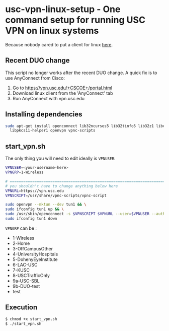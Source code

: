 # usc-vpn-linux-setup - One command setup for running USC VPN on linux systems

Because nobody cared to put a client for linux [here](https://itservices.usc.edu/vpn/).

## Recent DUO change

This script no longer works after the recent DUO change. A quick fix is to use AnyConnect from Cisco:

1. Go to https://vpn.usc.edu/+CSCOE+/portal.html
2. Download linux client from the 'AnyConnect' tab
3. Run AnyConnect with vpn.usc.edu


## Installing dependencies

```bash
sudo apt-get install openconnect lib32ncurses5 lib32tinfo5 lib32z1 libc6-i386\
  libpkcs11-helper1 openvpn vpnc-scripts
```

## start_vpn.sh

The only thing you will need to edit ideally is `VPNUSER`:

```bash
VPNUSER=<your-username-here>
VPNGRP=1-Wireless

# =============================================================================
# you shouldn't have to change anything below here
VPNURL=https://vpn.usc.edu
VPNSCRIPT=/usr/share/vpnc-scripts/vpnc-script

sudo openvpn --mktun --dev tun1 && \
sudo ifconfig tun1 up && \
sudo /usr/sbin/openconnect -s $VPNSCRIPT $VPNURL --user=$VPNUSER --authgroup=$VPNGRP --interface=tun1
sudo ifconfig tun1 down

```

`VPNGRP` can be :

- 1-Wireless
- 2-Home 
- 3-OffCampusOther
- 4-UniversityHospitals
- 5-DohenyEyeInstitute
- 6-LAC-USC
- 7-KUSC
- 8-USCTrafficOnly
- 9a-USC-SBL
- 9b-DUO-test
- test

## Execution

```bash
$ chmod +x start_vpn.sh
$ ./start_vpn.sh
```
